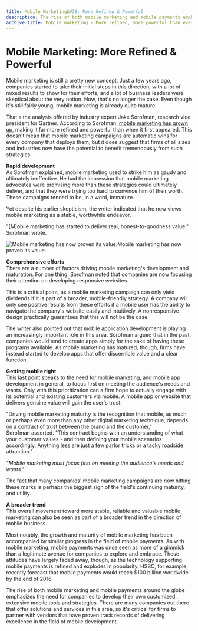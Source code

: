```yaml
---
title: Mobile Marketing&#58; More Refined & Powerful
description: The rise of both mobile marketing and mobile payments emphasizes the need for companies to develop customized, extensive mobile tools and strategies.
archive_title: Mobile marketing - More refined, more powerful than ever before
---
```


# Mobile Marketing: More Refined & Powerful

Mobile marketing is still a pretty new concept. Just a few years ago, companies started to take their initial steps in this direction, with a lot of mixed results to show for their efforts, and a lot of business leaders were skeptical about the very notion. Now, that's no longer the case. Even though it's still fairly young, mobile marketing is already quite mature.

That's the analysis offered by industry expert Jake Sorofman, research vice president for Gartner. According to Sorofman, [mobile marketing has grown up](http://blogs.gartner.com/jake-sorofman/mobile-marketing-grows/), making it far more refined and powerful than when it first appeared. This doesn't mean that mobile marketing campaigns are automatic wins for every company that deploys them, but it does suggest that firms of all sizes and industries now have the potential to benefit tremendously from such strategies.

**Rapid development**  
As Sorofman explained, mobile marketing used to strike him as gaudy and ultimately ineffective. He had the impression that mobile marketing advocates were promising more than these strategies could ultimately deliver, and that they were trying too hard to convince him of their worth. These campaigns tended to be, in a word, immature.

Yet despite his earlier skepticism, the writer indicated that he now views mobile marketing as a stable, worthwhile endeavor.

"[M]obile marketing has started to deliver real, honest-to-goodness value," Sorofman wrote.

![Mobile marketing has now proven its value.](http://media.syrinx.com/media/06320ed4-4f81-4d18-8d4f-45d509c0f959/img/3340/14115342.jpg)Mobile marketing has now proven its value.

**Comprehensive efforts**  
There are a number of factors driving mobile marketing's development and maturation. For one thing, Sorofman noted that companies are now focusing their attention on developing responsive websites.

This is a critical point, as a mobile marketing campaign can only yield dividends if it is part of a broader, mobile-friendly strategy. A company will only see positive results from these efforts if a mobile user has the ability to navigate the company's website easily and intuitively. A nonresponsive design practically guarantees that this will not be the case. 

The writer also pointed out that mobile application development is playing an increasingly important role in this area. Sorofman argued that in the past, companies would tend to create apps simply for the sake of having these programs available. As mobile marketing has matured, though, firms have instead started to develop apps that offer discernible value and a clear function. 

**Getting mobile right**  
This last point speaks to the need for mobile marketing, and mobile app development in general, to focus first on meeting the audience's needs and wants. Only with this prioritization can a firm hope to actually engage with its potential and existing customers via mobile. A mobile app or website that delivers genuine value will gain the user's trust. 

"Driving mobile marketing maturity is the recognition that mobile, as much or perhaps even more than any other digital marketing technique, depends on a contract of trust between the brand and the customer," Sorofman asserted. "This contract begins with an understanding of what your customer values - and then defining your mobile scenarios accordingly. Anything less are just a few parlor tricks or a tacky roadside attraction."

_"Mobile marketing must focus first on meeting the audience's needs and wants."_

The fact that many companies' mobile marketing campaigns are now hitting these marks is perhaps the biggest sign of the field's continuing maturity, and utility.

**A broader trend**  
This overall movement toward more stable, reliable and valuable mobile marketing can also be seen as part of a broader trend in the direction of mobile business. 

Most notably, the growth and maturity of mobile marketing has been accompanied by similar progress in the field of mobile payments. As with mobile marketing, mobile payments was once seen as more of a gimmick than a legitimate avenue for companies to explore and embrace. These attitudes have largely faded away, though, as the technology supporting mobile payments is refined and explodes in popularity. HSBC, for example, recently forecast that mobile payments would reach $100 billion worldwide by the end of 2016.

The rise of both mobile marketing and mobile payments around the globe emphasizes the need for companies to develop their own customized, extensive mobile tools and strategies. There are many companies out there that offer solutions and services in this area, so it's critical for firms to partner with vendors that have proven track records of delivering excellence in the field of mobile development.
